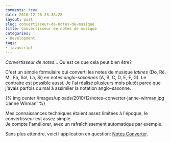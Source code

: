 ```yaml
---
comments: true
date: 2010-12-26 23:38:28
layout: post
slug: convertisseur-de-notes-de-musique
title: Convertisseur de notes de musique
categories:
- Development
tags:
- javascript
---
```


*Convertisseur de notes*... Qu'est ce que cela peut bien être?

C'est un simple formulaire qui converti les notes de musique *latines* (Do, Ré, Mi, Fa, Sol, La, Si) en notes *anglo-saxonnes* (A, B, C, D, E, F, G). Le contraire est possible aussi. Je l'ai réalisé plusieurs mois plutôt parce que j'avais parfois du mal à assimiler la notation anglo-saxonne.

{% img center /images/uploads/2010/12/notes-converter-janne-wirman.jpg 'Janne Wirman' %}

Mes connaissances techniques étaient assez limitées à l'époque, le convertisseur est assez simple.  
Je compte l'améliorer, avec un rafraîchissement automatique par exemple.

Sans plus attendre, voici l'application en question: [Notes Converter](http://www.dinduks.com/notes-converter/).
